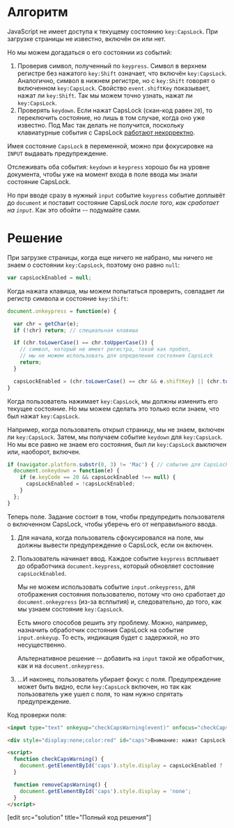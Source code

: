 # Алгоритм

JavaScript не имеет доступа к текущему состоянию `key:CapsLock`. При загрузке страницы не известно, включён он или нет.

Но мы можем догадаться о его состоянии из событий:

1. Проверив символ, полученный по `keypress`. Символ в верхнем регистре без нажатого `key:Shift` означает, что включён `key:CapsLock`. Аналогично, символ в нижнем регистре, но с `key:Shift` говорят о включенном `key:CapsLock`. Свойство `event.shiftKey` показывает, нажат ли `key:Shift`. Так мы можем точно узнать, нажат ли `key:CapsLock`.
2. Проверять `keydown`. Если нажат CapsLock (скан-код равен `20`), то переключить состояние, но лишь в том случае, когда оно уже известно.
Под Mac так делать не получится, поскольку клавиатурные события с CapsLock  [работают некорректно](info:keyboard-events#keyboard-events-order).

Имея состояние `CapsLock` в переменной, можно при фокусировке на `INPUT` выдавать предупреждение.

Отслеживать оба события: `keydown` и `keypress` хорошо бы на уровне документа, чтобы уже на момент входа в поле ввода мы знали состояние CapsLock.

Но при вводе сразу в нужный `input` событие `keypress` событие доплывёт до `document` и поставит состояние CapsLock *после того, как сработает на `input`*. Как это обойти -- подумайте сами.

# Решение

При загрузке страницы, когда еще ничего не набрано, мы ничего не знаем о состоянии `key:CapsLock`, поэтому оно равно `null`:

```js
var capsLockEnabled = null;
```

Когда нажата клавиша, мы можем попытаться проверить, совпадает ли регистр символа и состояние `key:Shift`:

```js
document.onkeypress = function(e) {

  var chr = getChar(e);
  if (!chr) return; // специальная клавиша

  if (chr.toLowerCase() == chr.toUpperCase()) {
    // символ, который не имеет регистра, такой как пробел,
    // мы не можем использовать для определения состояния CapsLock
    return;
  }

  capsLockEnabled = (chr.toLowerCase() == chr && e.shiftKey) || (chr.toUpperCase() == chr && !e.shiftKey);
}
```

Когда пользователь нажимает `key:CapsLock`, мы должны изменить его текущее состояние. Но мы можем сделать это только если знаем, что был нажат `key:CapsLock`.

Например, когда пользователь открыл страницу, мы не знаем, включен ли `key:CapsLock`. Затем, мы получаем событие `keydown` для `key:CapsLock`. Но мы все равно не знаем его состояния, был ли `key:CapsLock` *выключен* или, наоборот, включен.

```js
if (navigator.platform.substr(0, 3) != 'Mac') { // событие для CapsLock глючит под Mac
  document.onkeydown = function(e) {
    if (e.keyCode == 20 && capsLockEnabled !== null) {
      capsLockEnabled = !capsLockEnabled;
    }
  };
}
```

Теперь поле. Задание состоит в том, чтобы предупредить пользователя о включенном CapsLock, чтобы уберечь его от неправильного ввода.

1. Для начала, когда пользователь сфокусировался на поле, мы должны вывести предупреждение о CapsLock, если он включен.
2. Пользователь начинает ввод. Каждое событие `keypress` всплывает до обработчика `document.keypress`, который обновляет состояние `capsLockEnabled`.

    Мы не можем использовать событие `input.onkeypress`, для отображения состояния пользователю, потому что оно сработает *до* `document.onkeypress` (из-за всплытия) и, следовательно, до того, как мы узнаем состояние `key:CapsLock`.

    Есть много способов решить эту проблему. Можно, например, назначить обработчик состояния CapsLock на  событие `input.onkeyup`. То есть, индикация будет с задержкой, но это несущественно.

    Альтернативное решение -- добавить на `input` такой же обработчик, как и на `document.onkeypress`.
3. ...И наконец, пользователь убирает фокус с поля. Предупреждение может быть видно, если `key:CapsLock` включен, но так как пользователь уже ушел с поля, то нам нужно спрятать предупреждение.

Код проверки поля:

```html
<input type="text" onkeyup="checkCapsWarning(event)" onfocus="checkCapsWarning(event)" onblur="removeCapsWarning()" />

<div style="display:none;color:red" id="caps">Внимание: нажат CapsLock!</div>

<script>
  function checkCapsWarning() {
    document.getElementById('caps').style.display = capsLockEnabled ? 'block' : 'none';
  }

  function removeCapsWarning() {
    document.getElementById('caps').style.display = 'none';
  }
</script>
```

[edit src="solution" title="Полный код решения"]
